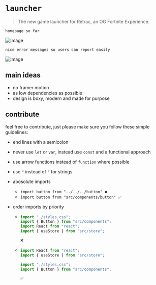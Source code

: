 # `launcher`

> The new game launcher for Retrac, an OG Fortnite Experience.

`homepage so far`

![image](https://github.com/user-attachments/assets/443654d8-6cc8-4e6c-b979-7291d17cd095)

`nice error messages so users can report easily`

![image](https://github.com/user-attachments/assets/66cffdba-c9f9-4740-8510-85d40d861aac)

## main ideas

- no framer motion
- as low dependencies as possible
- design is boxy, modern and made for purpose

## contribute

feel free to contribute, just please make sure you follow these simple guidelines:

- end lines with a semicolon
- never use `let` or `var`, instead use `const` and a functional approach
- use arrow functions instead of `function` where possible
- use `"` instead of `'` for strings

- abosolute imports
  - `import button from "../../../button" ❌`
  - `import button from "src/components/button" ✅`
- order imports by priority

  - ```ts
    import "./styles.css";
    import { Button } from "src/components";
    import React from "react";
    import { useStore } from "src/store";

    ❌
    ```

  - ```ts
    import React from "react";
    import { useStore } from "src/store";

    import "./styles.css";
    import { Button } from "src/components";

    ✅
    ```
